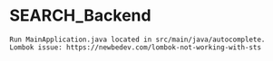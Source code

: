 # SEARCH_Backend
	Run MainApplication.java located in src/main/java/autocomplete. 
	Lombok issue: https://newbedev.com/lombok-not-working-with-sts
